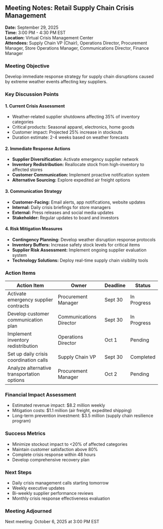 ## Meeting Notes: Retail Supply Chain Crisis Management

**Date:** September 29, 2025  
**Time:** 3:00 PM - 4:30 PM EST  
**Location:** Virtual Crisis Management Center  
**Attendees:** Supply Chain VP (Chair), Operations Director, Procurement Manager, Store Operations Manager, Communications Director, Finance Manager  

### Meeting Objective
Develop immediate response strategy for supply chain disruptions caused by extreme weather events affecting key suppliers.

### Key Discussion Points

#### 1. Current Crisis Assessment
- Weather-related supplier shutdowns affecting 35% of inventory categories
- Critical products: Seasonal apparel, electronics, home goods
- Customer impact: Projected 25% increase in stockouts
- Duration estimate: 2-4 weeks based on weather forecasts

#### 2. Immediate Response Actions
- **Supplier Diversification:** Activate emergency supplier network
- **Inventory Redistribution:** Reallocate stock from high-inventory to affected stores
- **Customer Communication:** Implement proactive notification system
- **Alternative Sourcing:** Explore expedited air freight options

#### 3. Communication Strategy
- **Customer-Facing:** Email alerts, app notifications, website updates
- **Internal:** Daily crisis briefings for store managers
- **External:** Press releases and social media updates
- **Stakeholder:** Regular updates to board and investors

#### 4. Risk Mitigation Measures
- **Contingency Planning:** Develop weather disruption response protocols
- **Inventory Buffers:** Increase safety stock levels for critical items
- **Supplier Risk Assessment:** Implement ongoing supplier evaluation system
- **Technology Solutions:** Deploy real-time supply chain visibility tools

### Action Items

| Action Item | Owner | Deadline | Status |
|-------------|-------|----------|--------|
| Activate emergency supplier contracts | Procurement Manager | Sept 30 | In Progress |
| Develop customer communication plan | Communications Director | Sept 30 | In Progress |
| Implement inventory redistribution | Operations Director | Oct 1 | Pending |
| Set up daily crisis coordination calls | Supply Chain VP | Sept 30 | Completed |
| Analyze alternative transportation options | Procurement Manager | Oct 2 | Pending |

### Financial Impact Assessment
- Estimated revenue impact: $8.2 million weekly
- Mitigation costs: $1.1 million (air freight, expedited shipping)
- Long-term prevention investment: $3.5 million (supply chain resilience program)

### Success Metrics
- Minimize stockout impact to <20% of affected categories
- Maintain customer satisfaction above 80%
- Complete crisis response within 48 hours
- Develop comprehensive recovery plan

### Next Steps
- Daily crisis management calls starting tomorrow
- Weekly executive updates
- Bi-weekly supplier performance reviews
- Monthly crisis response effectiveness evaluation

### Meeting Adjourned
Next meeting: October 6, 2025 at 3:00 PM EST